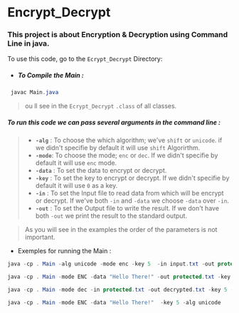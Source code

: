 # Encrypt_Decrypt
### This project is about Encryption &amp; Decryption using Command Line in java.


To use this code, go to the `Ecrypt_Decrypt` Directory: 

- ##### To Compile the Main : 
```java
 javac Main.java
```
> ou ll see in the `Ecrypt_Decrypt`  `.class` of all classes.

##### To run this code we can pass several arguments in the command line :

> - **`-alg`** : To choose the which algorithm; we've `shift` or `unicode`. if we didn't specifie by default it will use `shift` Algorirthm.
> - **`-mode`**: To choose the mode; `enc` or `dec`. If we didn't specifie by default it will use `enc` mode.
> - **`-data`** : To set the data to encrypt or decrypt.
> - **`-key`** : To set the key to encrypt or decrypt.  If we didn't specifie by default it will use `0` as a key.
> - **`-in`** : To set the Input file to read data from which will be encrypt or decrypt. If we've both `-in` and `-data` we choose `-data` over `-in`.
> - **`-out`** : To set the Output file to write the result. If we don't have both `-out` we print the result to the standard output.

> As you will see in the examples the order of the parameters is not important.


- Exemples for running the Main :
```java
java -cp . Main -alg unicode -mode enc -key 5  -in input.txt -out protected.txt 
```

```java
java -cp . Main -mode ENC -data "Hello There!" -out protected.txt -key 5 
```

```java
java -cp . Main -mode dec -in protected.txt -out decrypted.txt -key 5 -alg shift
```

```java
java -cp . Main -mode ENC -data "Hello There!"  -key 5 -alg unicode
```
